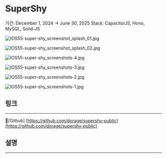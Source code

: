 # SuperShy

기간: December 1, 2024 → June 30, 2025
Stack: CapacitorJS, Hono, MySQL, Solid-JS

![IOS55-super-shy_screenshot_splash_01.jpg](SuperShy%2016ed2fb9a533806b9152c4f6e8b4dc15/IOS55-super-shy_screenshot_splash_01.jpg)

![IOS55-super-shy_screenshot_splash_02.jpg](SuperShy%2016ed2fb9a533806b9152c4f6e8b4dc15/IOS55-super-shy_screenshot_splash_02.jpg)

![IOS55-super-shy_screenshots-4.jpg](SuperShy%2016ed2fb9a533806b9152c4f6e8b4dc15/IOS55-super-shy_screenshots-4.jpg)

![IOS55-super-shy_screenshots-3.jpg](SuperShy%2016ed2fb9a533806b9152c4f6e8b4dc15/IOS55-super-shy_screenshots-3.jpg)

![IOS55-super-shy_screenshots-2.jpg](SuperShy%2016ed2fb9a533806b9152c4f6e8b4dc15/IOS55-super-shy_screenshots-2.jpg)

![IOS55-super-shy_screenshots-1.jpg](SuperShy%2016ed2fb9a533806b9152c4f6e8b4dc15/IOS55-super-shy_screenshots-1.jpg)

## 링크

---

🔗[Github] [https://github.com/dorage/supershy-public](https://github.com/dorage/supershy-public)

## 설명

---